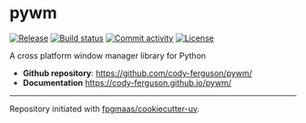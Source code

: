 # pywm

[![Release](https://img.shields.io/github/v/release/cody-ferguson/pywm)](https://img.shields.io/github/v/release/cody-ferguson/pywm)
[![Build status](https://img.shields.io/github/actions/workflow/status/cody-ferguson/pywm/main.yml?branch=main)](https://github.com/cody-ferguson/pywm/actions/workflows/main.yml?query=branch%3Amain)
[![Commit activity](https://img.shields.io/github/commit-activity/m/cody-ferguson/pywm)](https://img.shields.io/github/commit-activity/m/cody-ferguson/pywm)
[![License](https://img.shields.io/github/license/cody-ferguson/pywm)](https://img.shields.io/github/license/cody-ferguson/pywm)

A cross platform window manager library for Python

- **Github repository**: <https://github.com/cody-ferguson/pywm/>
- **Documentation** <https://cody-ferguson.github.io/pywm/>

---

Repository initiated with [fpgmaas/cookiecutter-uv](https://github.com/fpgmaas/cookiecutter-uv).
